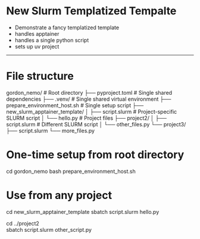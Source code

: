 # New Slurm Templatized Tempalte
- Demonstrate a fancy templatized template 
- handles apptainer
- handles a single python script
- sets up uv project
----------------------------------------------------------------------
# File structure
gordon_nemo/                          # Root directory
├── pyproject.toml                    # Single shared dependencies
├── .venv/                           # Single shared virtual environment
├── prepare_environment_host.sh       # Single setup script
├── new_slurm_apptainer_template/
│   ├── script.slurm                 # Project-specific SLURM script
│   └── hello.py                     # Project files
├── project2/
│   ├── script.slurm                 # Different SLURM script
│   └── other_files.py
└── project3/
    ├── script.slurm
    └── more_files.py

# One-time setup from root directory
cd gordon_nemo
bash prepare_environment_host.sh

# Use from any project
cd new_slurm_apptainer_template
sbatch script.slurm hello.py

cd ../project2  
sbatch script.slurm other_script.py
